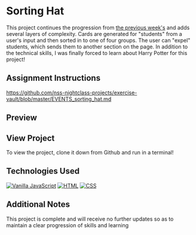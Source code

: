 # Sorting Hat
This project continues the progression from [the previous week's](https://github.com/atphy/pet-adoption) and adds several layers of complexity. Cards are generated for "students" from a user's input and then sorted in to one of four groups. The user can "expel" students, which sends them to another section on the page. In addition to the technical skills, I was finally forced to learn about Harry Potter for this project!

## Assignment Instructions
https://github.com/nss-nightclass-projects/exercise-vault/blob/master/EVENTS_sorting_hat.md

## Preview

## View Project
To view the project, clone it down from Github and run in a terminal!

## Technologies Used
[![Vanilla JavaScript](https://img.shields.io/badge/-Vanilla%20JavaScript-2c9fcc?style=flat-square)](#) [![HTML](https://img.shields.io/badge/-HTML-2c9fcc?style=flat-square)](#) [![CSS](https://img.shields.io/badge/-CSS-2c9fcc?style=flat-square)](#)

## Additional Notes
This project is complete and will receive no further updates so as to maintain a clear progression of skills and learning
